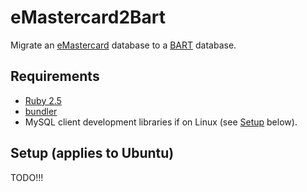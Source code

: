 # eMastercard2Bart

Migrate an [eMastercard](https://github.com/HISMalawi/E-MasterCard-BackEnd) database
to a [BART](https://github.com/HISMalawi/BHT-Core-Apps-ART) database.

## Requirements

- [Ruby 2.5](https://ruby-lang.org)
- [bundler](https://bundler.io)
- MySQL client development libraries if on Linux (see [Setup](#setup) below).

## Setup (applies to Ubuntu)

TODO!!!